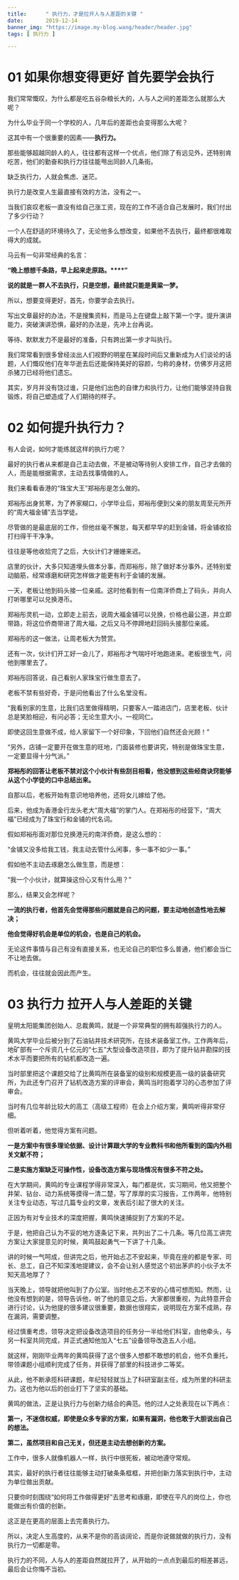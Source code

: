 ```yaml
---
title:      " 执行力，才是拉开人与人差距的关键 "
date:       2019-12-14
banner_img: "https://image.my-blog.wang/header/header.jpg"
tags: [ 执行力 ]

---
```


# 01 如果你想变得更好 首先要学会执行

我们常常慨叹，为什么都是吃五谷杂粮长大的，人与人之间的差距怎么就那么大呢？

为什么毕业于同一个学校的人，几年后的差距也会变得那么大呢？

这其中有一个很重要的因素——**执行力。**

那些能够超越同龄人的人，往往都有这样一个优点，他们除了有远见外，还特别肯吃苦，他们的勤奋和执行力往往能甩出同龄人几条街。

缺乏执行力，人就会焦虑、迷茫。

执行力是改变人生最直接有效的方法，没有之一。

当我们哀叹老板一直没有给自己涨工资，现在的工作不适合自己发展时，我们付出了多少行动？

一个人在舒适的环境待久了，无论他多么想改变，如果他不去执行，最终都很难取得大的成就。

马云有一句非常经典的名言：

**“晚上想想千条路，早上起来走原路。****”**

**说的就是一群人不去执行，只是空想，最终就只能是黄粱一梦。**

所以，想要变得更好，首先，你要学会去执行。

写出文章最好的办法，不是搜集资料，而是马上在键盘上敲下第一个字。提升演讲能力，突破演讲恐惧，最好的办法是，先冲上台再说。

等待、默默发力不是最好的准备，只有跨出第一步才叫执行。

我们常常看到很多曾经淡出人们视野的明星在某段时间后又重新成为人们谈论的话题，人们慨叹他们在年华逝去后还能保持美好的容颜，匀称的身材，仿佛岁月这把杀猪刀已经将他们遗忘。

其实，岁月并没有饶过谁，只是他们出色的自律力和执行力，让他们能够坚持自我锻炼，将自己塑造成了人们期待的样子。

# 02  如何提升执行力？

有人会说，如何才能练就这样的执行力呢？

最好的执行者从来都是自己主动去做，不是被动等待别人安排工作，自己才去做的人，而是能根据需求，主动去找事情做的人。

我们来看看香港的“珠宝大王”郑裕彤是怎么做的。

郑裕彤出身贫寒，为了养家糊口，小学毕业后，郑裕彤便到父亲的朋友周至元所开的“周大福金铺”去当学徒。

尽管做的是最底层的工作，但他丝毫不懈怠，每天都早早的赶到金铺，将金铺收拾打扫得干干净净。


往往是等他收拾完了之后，大伙计们才姗姗来迟。

店里的伙计，大多只知道埋头做本分事，而郑裕彤，除了做好本分事外，还特别爱动脑筋，经常琢磨和研究怎样做才能更有利于金铺的发展。

一天，老板让他到码头接一位亲戚。这时他看到有一位南洋侨商上了码头，并向人打听哪里可以兑换港币。

郑裕彤灵机一动，立即走上前去，说周大福金铺可以兑换，价格也最公道，并立即带路，将这位侨商带进了周大福，之后又马不停蹄地赶回码头接那位亲戚。

郑裕彤的这一做法，让周老板大为赞赏。

还有一次，伙计们开工好一会儿了，郑裕彤才气喘吁吁地跑进来。老板很生气，问他到哪里去了。

郑裕彤回答说，自己看别人家珠宝行做生意去了。

老板不禁有些好奇，于是问他看出了什么名堂没有。

“我看别家的生意，比我们店里做得精明，只要客人一踏进店门，店里老板、伙计总是笑脸相迎，有问必答；无论生意大小，一视同仁。

即使这回生意做不成，给人家留下一个好印象，下回他们自然还会光顾！”

“另外，店铺一定要开在做生意的旺地，门面装修也要讲究，特别是做珠宝生意，一定要显得十分气派。”

**郑裕彤的回答让老板不禁对这个小伙计有些刮目相看，他没想到这些经商诀窍能够从这个小学徒的口中总结出来。**

自那以后，老板开始有意识地培养他，还将女儿嫁给了他。

后来，他成为香港金行龙头老大“周大福”的掌门人。在郑裕彤的经营下，“周大福”已经成为了珠宝行和金铺的代名词。

假如郑裕彤面对那位兑换港元的南洋侨商，是这么想的：

“金铺又没多给我工钱，我主动去管什么闲事，多一事不如少一事。”

假如他不主动去琢磨怎么做生意，而是想：

“我一个小伙计，就算操这份心又有什么用？”

那么，结果又会怎样呢？

**一流的执行者，他首先会觉得那些问题就是自己的问题，要主动地创造性地去解决；**

**他会觉得好机会是单位的机会，也是自己的机会。**

无论这件事情与自己有没有直接关系，也无论自己的职位多么普通，他们都会当仁不让地去做。

而机会，往往就会因此而产生。

# 03  执行力   拉开人与人差距的关键

皇明太阳能集团创始人、总裁黄鸣，就是一个非常典型的拥有超强执行力的人。

黄鸣大学毕业后被分到了石油钻井技术研究所，在技术装备室工作。工作两年后，地矿部有一个斥资几十亿元的“七五”大型设备改造项目，即为了提升钻井勘探的技术水平而要把所有的钻机都改造一遍。

当时部里把这个课题交给了比黄鸣所在装备室的级别和规模更高一级的装备研究所，为此还专门召开了钻机改造方案的评审会，黄鸣当时抱着学习的心态参加了评审会。

当时有几位年龄比较大的高工（高级工程师）在会上介绍方案，黄鸣听得非常仔细。

但听着听着，他觉得方案有问题。

**一是方案中有很多理论依据、设计计算跟大学的专业教科书和他所看到的国内外相关文献不符；**

**二是实施方案缺乏可操作性，设备改造方案与现场情况有很多不符之处。**

在大学期间，黄鸣的专业课程学得非常深入，每门都是优，实习期间，他又把整个井架、钻台、动力系统等摸得一清二楚，写了厚厚的实习报告，工作两年，他特别关注专业动态，写过几篇专业的文章，发表后引起了很大的关注。

正因为有对专业技术的深度把握，黄鸣快速捕捉到了方案的不足。

于是，他把自己认为不妥的地方逐条记下来，共列出了二十几条。等几位高工讲完方案让大家提意见的时候，黄鸣鼓起勇气一下讲了十几条。

讲的时候一气呵成，但讲完之后，他开始忐忑不安起来，毕竟在座的都是专家、司长、总工，自己不知深浅地提建议，会不会让别人感觉这个初出茅庐的小伙子太不知天高地厚了？

当天晚上，领导就把他叫到了办公室。当时他忐忑不安的心情可想而知。然而，让他没有想到的是，领导告诉他，听了他的意见之后，大家都很重视，为此特意开会进行讨论，认为他提的很多建议很重要，数据也很翔实，说明现在方案不成熟，存在漏洞，需要调整。

经过慎重考虑，领导决定把设备改造项目的任务分一半给他们科室，由他牵头，与另一科室共同完成，并正式通知他加入“七五”设备领导改造五人小组。

就这样，刚刚毕业两年的黄鸣获得了这个很多人想都不敢想的机会，他不负重托，带领课题小组顺利完成了任务，并获得了部里的科技进步二等奖。

从此，他不断承揽科研课题，年纪轻轻就当上了科研室副主任，成为所里的科研主力。这也为他以后的创业打下了坚实的基础。

黄鸣的做法，正是让执行力与创新力结合的典范。他的过人之处表现在以下两点：

**第一，不迷信权威，即使是众多专家的方案，如果有漏洞，他也敢于大胆说出自己的想法。**

**第二，虽然项目和自己无关，但还是主动去想创新的方案。**

工作中，很多人就像机器人一样，执行中很死板，被动地遵守常规。

其实，最好的执行者往往能够主动打破条条框框，并把创新力落实到执行中，主动为单位做出贡献。

只要你时刻围绕“如何将工作做得更好”去思考和琢磨，即使在平凡的岗位上，你也能做出有价值的创新。

这正是在更高的层面上去完善执行力。

所以，决定人生高度的，从来不是你的高谈阔论，而是你说做就做的执行力，没有执行力一切都是零。

执行力的不同，人与人的差距自然就拉开了，从开始的一点点到最后的相差甚远，最后会让你悔不当初。